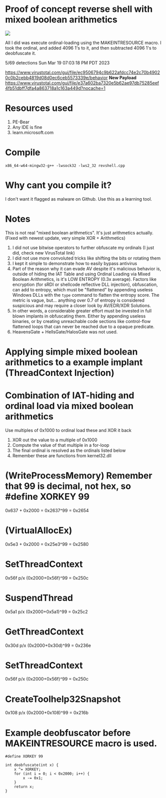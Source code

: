# Proof of concept reverse shell with mixed boolean arithmetics
![](https://github.com/tanc7/mixedbooleanarithmeticspayload/raw/main/Screenshot%20from%202023-03-19%2018-55-09.png)

All I did was execute ordinal-loading using the MAKEINTRESOURCE macro. I took the ordinal, and added 4096 1's to it, and then subtracted 4096 1's to deobfuscate it.

5/69 detections Sun Mar 19 07:03:18 PM PDT 2023

https://www.virustotal.com/gui/file/ec9506794c9b622afdcc74e2c70b49020c0b2cebb4819d08d0ec6ceb5573339e/behavior
**New Payload**
https://www.virustotal.com/gui/file/e37a602ba7320e5b62ae97db75285eef4fb51dbff7dfa4a863718a1c163a449d?nocache=1
# Resources used

1. PE-Bear
2. Any IDE is fine
3. learn.microsoft.com

# Compile

`x86_64-w64-mingw32-g++ -lwsock32 -lws2_32 revshell.cpp`

# Why cant you compile it?

I don't want it flagged as malware on Github. Use this as a learning tool.

# Notes

This is not real "mixed boolean arithmetics". It's just arithmetics actually. (Fixed with newest update, very simple XOR + Arithmetics)

1. I did not use bitwise operators to further obfuscate my ordinals (I just did, check new VirusTotal link)
2. I did not use more convoluted tricks like shifting the bits or rotating them
3. I kept it simple to demonstrate how to easily bypass antivirus
4. Part of the reason why it can evade AV despite it's malicious behavior is, outside of hiding the IAT Table and using Ordinal Loading via Mixed Boolean Arithmetics, is it's LOW ENTROPY (0.3x average). Factors like encryption (for sRDI or shellcode reflective DLL injection), obfuscation, can add to entropy, which must be "flattened" by appending useless Windows DLLs with the `type` command to flatten the entropy score. The metric is vague, but... anything over 0.7 of entropy is considered suspicious and may require a closer look by AV/EDR/XDR Solutions.
5. In other words, a considerable greater effort must be invested in full blown implants in obfuscating them. Either by appending useless binaries, or by creating unreachable code sections like control-flow flattened loops that can never be reached due to a opaque predicate.
6. HeavensGate + HellsGate/HalosGate was not used. 

# Applying simple mixed boolean arithmetics to a example implant (ThreadContext Injection)

# Combination of IAT-hiding and ordinal load via mixed boolean arithmetics
Use multiples of 0x1000 to ordinal load these and XOR it back

1. XOR out the value to a multiple of 0x1000
2. Compute the value of that multiple in a for-loop
3. The final ordinal is resolved as the ordinals listed below
4. Remember these are functions from kernel32.dll

# (WriteProcessMemory) Remember that 99 is decimal, not hex, so #define XORKEY 99
0x637 + 0x2000 = 0x2637^99 = 0x2654
# (VirtualAllocEx)
0x5e3 + 0x2000 = 0x25e3^99 = 0x2580
# SetThreadContext
0x56f p/x (0x2000+0x56f)^99 = 0x250c
# SuspendThread
0x5a1 p/x (0x2000+0x5a1)^99 = 0x25c2
# GetThreadContext
0x30d p/x (0x2000+0x30d)^99 = 0x236e 
# SetThreadContext
0x56f p/x (0x2000+0x56f)^99 = 0x250c
# CreateToolhelp32Snapshot
0x108 p/x (0x2000+0x108)^99 = 0x216b

# Example deobfuscator before MAKEINTRESOURCE macro is used.
```
#define XORKEY 99

int deobfuscate(int x) {
    x ^= XORKEY;
    for (int i = 0; i < 0x2000; i++) {
        x -= 0x1;
    }
    return x;
}

```
